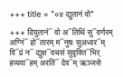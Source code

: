 +++
title = "०४ द्युतानं वो"

+++
दियुतानं᳓ वो अ᳓तिथिं सु᳓वर्णरम्  
अग्निं᳓ हो᳓तारम् म᳓नुषः सुअध्वर᳓म्  
वि᳓प्रं न᳓ द्युक्ष᳓वचसं सुवृक्ति᳓भिर्  
हव्यवा᳓हम् अरतिं᳓ देव᳓म् ऋञ्जसे
